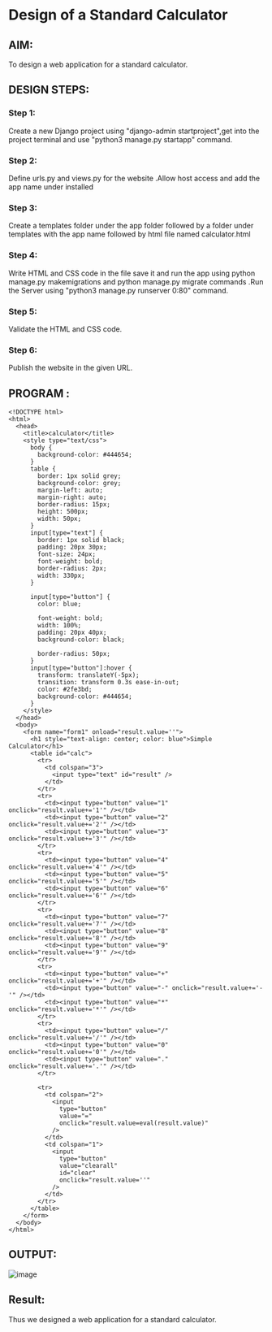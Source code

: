 # Design of a Standard Calculator

## AIM:

To design a web application for a standard calculator.

## DESIGN STEPS:

### Step 1:
Create a new Django project using  "django-admin startproject",get into the project terminal  and use "python3 manage.py startapp" command.

### Step 2:
Define  urls.py and views.py for the website .Allow host access and add the app name under installed 

### Step 3:
Create a templates folder under the app folder followed by a folder under templates with the app name followed by html file named calculator.html

### Step 4:
Write HTML and CSS code in the file save it and run the app using python manage.py makemigrations and python manage.py migrate commands .Run the Server using "python3 manage.py runserver 0:80" command.

### Step 5:
 Validate the HTML and CSS code.
### Step 6:
Publish the website in the given URL.

## PROGRAM :
```
<!DOCTYPE html>
<html>
  <head>
    <title>calculator</title>
    <style type="text/css">
      body {
        background-color: #444654;
      }
      table {
        border: 1px solid grey;
        background-color: grey;
        margin-left: auto;
        margin-right: auto;
        border-radius: 15px;
        height: 500px;
        width: 50px;
      }
      input[type="text"] {
        border: 1px solid black;
        padding: 20px 30px;
        font-size: 24px;
        font-weight: bold;
        border-radius: 2px;
        width: 330px;
      }

      input[type="button"] {
        color: blue;

        font-weight: bold;
        width: 100%;
        padding: 20px 40px;
        background-color: black;

        border-radius: 50px;
      }
      input[type="button"]:hover {
        transform: translateY(-5px);
        transition: transform 0.3s ease-in-out;
        color: #2fe3bd;
        background-color: #444654;
      }
    </style>
  </head>
  <body>
    <form name="form1" onload="result.value=''">
      <h1 style="text-align: center; color: blue">Simple Calculator</h1>
      <table id="calc">
        <tr>
          <td colspan="3">
            <input type="text" id="result" />
          </td>
        </tr>
        <tr>
          <td><input type="button" value="1" onclick="result.value+='1'" /></td>
          <td><input type="button" value="2" onclick="result.value+='2'" /></td>
          <td><input type="button" value="3" onclick="result.value+='3'" /></td>
        </tr>
        <tr>
          <td><input type="button" value="4" onclick="result.value+='4'" /></td>
          <td><input type="button" value="5" onclick="result.value+='5'" /></td>
          <td><input type="button" value="6" onclick="result.value+='6'" /></td>
        </tr>
        <tr>
          <td><input type="button" value="7" onclick="result.value+='7'" /></td>
          <td><input type="button" value="8" onclick="result.value+='8'" /></td>
          <td><input type="button" value="9" onclick="result.value+='9'" /></td>
        </tr>
        <tr>
          <td><input type="button" value="+" onclick="result.value+='+'" /></td>
          <td><input type="button" value="-" onclick="result.value+='-'" /></td>
          <td><input type="button" value="*" onclick="result.value+='*'" /></td>
        </tr>
        <tr>
          <td><input type="button" value="/" onclick="result.value+='/'" /></td>
          <td><input type="button" value="0" onclick="result.value+='0'" /></td>
          <td><input type="button" value="." onclick="result.value+='.'" /></td>
        </tr>

        <tr>
          <td colspan="2">
            <input
              type="button"
              value="="
              onclick="result.value=eval(result.value)"
            />
          </td>
          <td colspan="1">
            <input
              type="button"
              value="clearall"
              id="clear"
              onclick="result.value=''"
            />
          </td>
        </tr>
      </table>
    </form>
  </body>
</html>

```

## OUTPUT:
![image](https://github.com/SudharsanamRK/standard-calculator/assets/115523484/f54b1f9e-7524-49d8-93a3-724043f6ea0e)

## Result:
Thus we designed a web application for a standard calculator.
